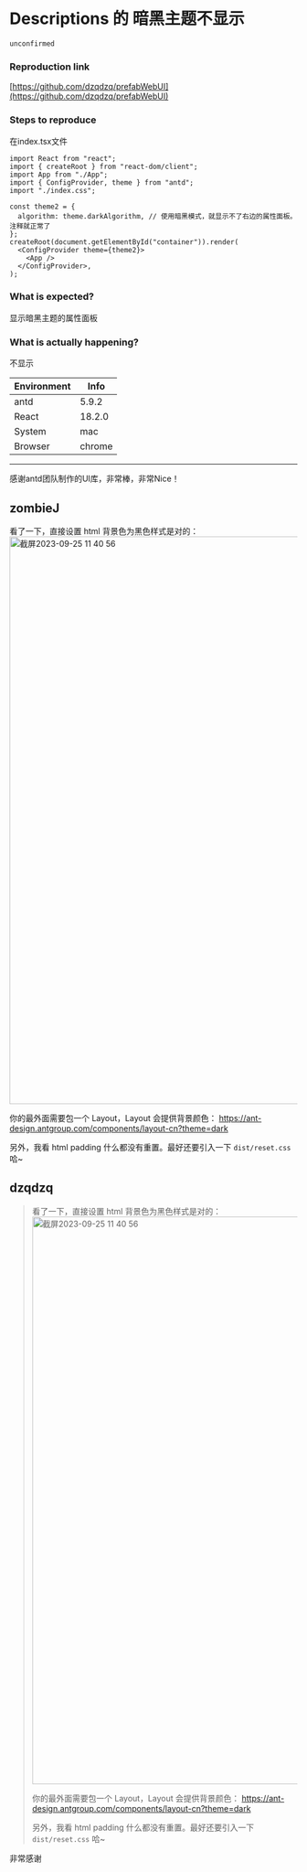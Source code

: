 # Descriptions 的 暗黑主题不显示

`unconfirmed`

### Reproduction link

[https://github.com/dzqdzq/prefabWebUI](https://github.com/dzqdzq/prefabWebUI)

### Steps to reproduce

在index.tsx文件

```tsx
import React from "react";
import { createRoot } from "react-dom/client";
import App from "./App";
import { ConfigProvider, theme } from "antd";
import "./index.css";

const theme2 = {
  algorithm: theme.darkAlgorithm, // 使用暗黑模式，就显示不了右边的属性面板。注释就正常了
};
createRoot(document.getElementById("container")).render(
  <ConfigProvider theme={theme2}>
    <App />
  </ConfigProvider>,
);
```

### What is expected?

显示暗黑主题的属性面板

### What is actually happening?

不显示

| Environment | Info   |
| ----------- | ------ |
| antd        | 5.9.2  |
| React       | 18.2.0 |
| System      | mac    |
| Browser     | chrome |

---

感谢antd团队制作的UI库，非常棒，非常Nice！

<!-- generated by ant-design-issue-helper. DO NOT REMOVE -->

## zombieJ

看了一下，直接设置 html 背景色为黑色样式是对的：
<img width="993" alt="截屏2023-09-25 11 40 56" src="https://github.com/ant-design/ant-design/assets/5378891/5f462fff-b164-4286-b55b-64fc8867507e">

你的最外面需要包一个 Layout，Layout 会提供背景颜色：
https://ant-design.antgroup.com/components/layout-cn?theme=dark

另外，我看 html padding 什么都没有重置。最好还要引入一下 `dist/reset.css` 哈~

## dzqdzq

> 看了一下，直接设置 html 背景色为黑色样式是对的： <img alt="截屏2023-09-25 11 40 56" width="993" src="https://user-images.githubusercontent.com/5378891/270222420-5f462fff-b164-4286-b55b-64fc8867507e.png">
>
> 你的最外面需要包一个 Layout，Layout 会提供背景颜色： https://ant-design.antgroup.com/components/layout-cn?theme=dark
>
> 另外，我看 html padding 什么都没有重置。最好还要引入一下 `dist/reset.css` 哈~

非常感谢
